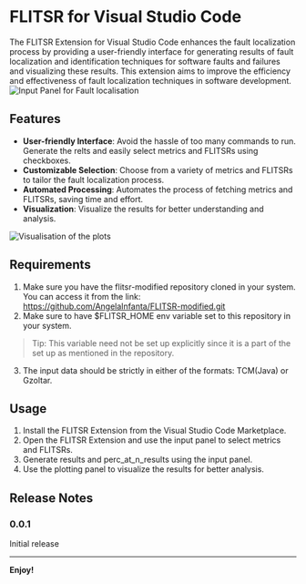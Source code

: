 # FLITSR for Visual Studio Code

The FLITSR Extension for Visual Studio Code enhances the fault localization process by providing a user-friendly interface for generating results of fault localization and identification techniques for software faults and failures and visualizing these results. This extension aims to improve the efficiency and effectiveness of fault localization techniques in software development.
![Input Panel for Fault localisation](https://media.githubusercontent.com/media/AngelaInfanta/FLITSR-extension-demo/main/extension_images/Show_IP_panel_TCM.gif)

## Features

- **User-friendly Interface**: Avoid the hassle of too many commands to run. Generate the relts and easily select metrics and FLITSRs using checkboxes.
- **Customizable Selection**: Choose from a variety of metrics and FLITSRs to tailor the fault localization process.
- **Automated Processing**: Automates the process of fetching metrics and FLITSRs, saving time and effort.
- **Visualization**: Visualize the results for better understanding and analysis.

![Visualisation of the plots](https://media.githubusercontent.com/media/AngelaInfanta/FLITSR-extension-demo/main/extension_images/Show_plot_IP_panel.gif)

## Requirements

1. Make sure you have the flitsr-modified repository cloned in your system. You can access it from the link: https://github.com/AngelaInfanta/FLITSR-modified.git
2. Make sure to have $FLITSR_HOME env variable set to this repository in your system.

> Tip: This variable need not be set up explicitly since it is a part of the set up as mentioned in the repository.

3. The input data should be strictly in either of the formats: TCM(Java) or Gzoltar.

## Usage

1. Install the FLITSR Extension from the Visual Studio Code Marketplace.
2. Open the FLITSR Extension and use the input panel to select metrics and FLITSRs.
3. Generate results and perc_at_n_results using the input panel.
4. Use the plotting panel to visualize the results for better analysis.

## Release Notes

### 0.0.1

Initial release

---

**Enjoy!**
